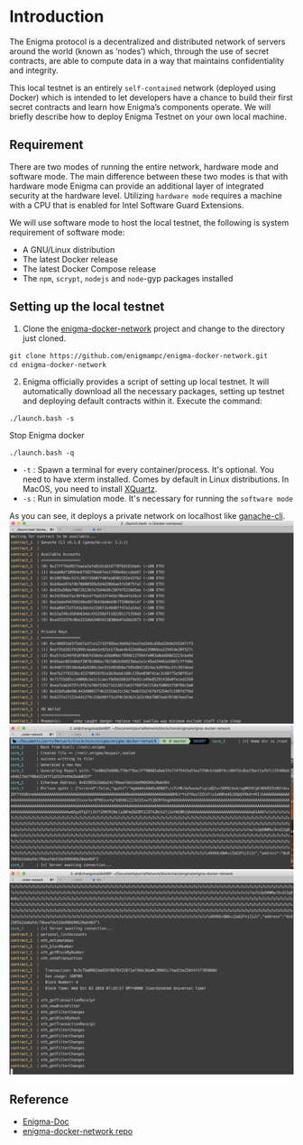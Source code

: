# Introduction

The Enigma protocol is a decentralized and distributed network of servers around the world (known as ‘nodes’) which, through the use of secret contracts, are able to compute data in a way that maintains confidentiality and integrity.

This local testnet is an entirely `self-contained` network (deployed using Docker) which is intended to let developers have a chance to build their first secret contracts and learn how Enigma’s components operate. We will briefly describe how to deploy Enigma Testnet on your own local machine.

## Requirement

There are two modes of running the entire network, hardware mode and software mode. The main difference between these two modes is that with hardware mode Enigma can provide an additional layer of integrated security at the hardware level. Utilizing `hardware mode` requires a machine with a CPU that is enabled for Intel Software Guard Extensions.

We will use software mode to host the local testnet, the following is system requirement of software mode:

- A GNU/Linux distribution
- The latest Docker release
- The latest Docker Compose release
- The `npm`, `scrypt`, `nodejs` and `node`-gyp packages installed

## Setting up the local testnet

1. Clone the [enigma-docker-network](https://github.com/enigmampc/enigma-docker-network) project and change to the directory just cloned.
```
git clone https://github.com/enigmampc/enigma-docker-network.git
cd enigma-docker-network
```

2. Enigma officially provides a script of setting up local testnet. It will automatically download all the necessary packages, setting up testnet and deploying default contracts within it. Execute the command:
```
./launch.bash -s
```

Stop Enigma docker
```
./launch.bash -q
```

- `-t` : Spawn a terminal for every container/process. It's optional. You need to have xterm installed. Comes by default in Linux distributions. In MacOS, you need to install [XQuartz](https://www.xquartz.org/).
- `-s` : Run in simulation mode. It's necessary for running the `software mode`

As you can see, it deploys a private network on localhost like [ganache-cli](https://github.com/trufflesuite/ganache-cli).
![network](../../assets/network.png)
![core](../../assets/core.png)
![contract](../../assets/contract.png)

## Reference

- [Enigma-Doc](http://enigma.co/protocol/index.html)
- [enigma-docker-network repo](https://github.com/enigmampc/enigma-docker-network)

